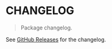 # CHANGELOG

> Package changelog.

See [GitHub Releases](https://github.com/stdlib-js/stats-base-dists-signrank-quantile/releases) for the changelog.